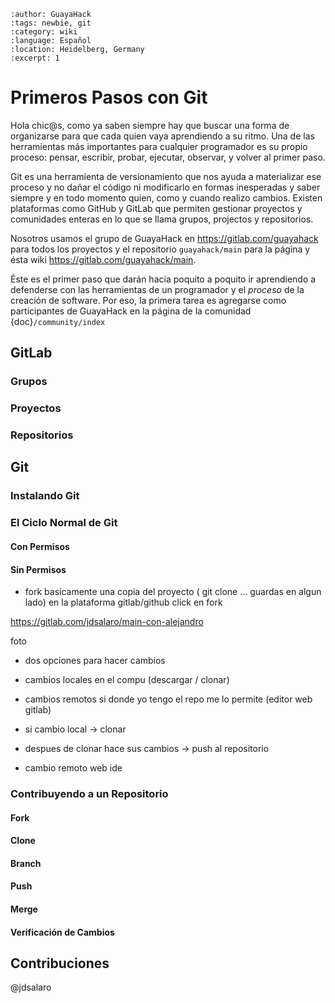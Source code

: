 ```{post} 2023-06-30
:author: GuayaHack
:tags: newbie, git
:category: wiki
:language: Español
:location: Heidelberg, Germany
:excerpt: 1
```

# Primeros Pasos con Git

Hola chic@s, como ya saben siempre hay que buscar una forma de organizarse para que cada quien vaya aprendiendo a su ritmo. Una de las herramientas más importantes para cualquier programador es su propio proceso: pensar, escribir, probar, ejecutar, observar, y volver al primer paso.

Git es una herramienta de versionamiento que nos ayuda a materializar ese proceso y no dañar el código ni modificarlo en formas inesperadas y saber siempre y en todo momento quien, como y cuando realizo cambios. Existen plataformas como GitHub y GitLab que permiten gestionar proyectos y comunidades enteras en lo que se llama grupos, projectos y repositorios.

Nosotros usamos el grupo de GuayaHack en https://gitlab.com/guayahack para todos los proyectos y el repositorio `guayahack/main` para la página y ésta wiki https://gitlab.com/guayahack/main.

Éste es el primer paso que darán hacia poquito a poquito ir aprendiendo a defenderse con las herramientas de un programador y el *proceso* de la creación de software. Por eso, la primera tarea es agregarse como participantes de GuayaHack en la página de la comunidad {doc}`/community/index`


## GitLab

### Grupos

### Proyectos

### Repositorios

## Git

### Instalando Git

### El Ciclo Normal de Git

#### Con Permisos





#### Sin Permisos

- fork basicamente una copia del proyecto ( git clone ... guardas en algun lado)
en la plataforma gitlab/github click en fork

https://gitlab.com/jdsalaro/main-con-alejandro

foto




- dos opciones para hacer cambios

- cambios locales en el compu (descargar / clonar)

- cambios remotos si donde yo tengo el repo me lo permite (editor web gitlab)

- si cambio local -> clonar

- despues de clonar hace sus cambios -> push al repositorio


- cambio remoto web ide



### Contribuyendo a un Repositorio

#### Fork

#### Clone

#### Branch

#### Push

#### Merge

#### Verificación de Cambios


## Contribuciones 

@jdsalaro
